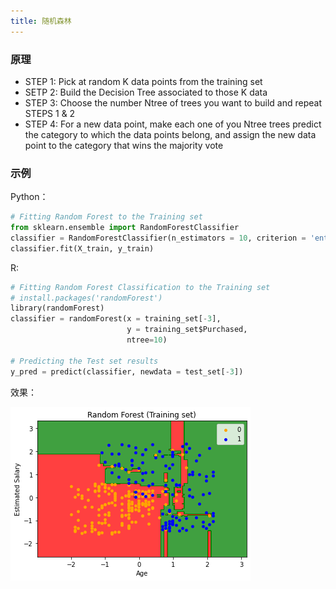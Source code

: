 ```yaml
---
title: 随机森林
---
```

### 原理

- STEP 1: Pick at random K data points from the training set
- SETP 2: Build the Decision Tree associated to those K data
- STEP 3: Choose the number Ntree of trees you want to build and repeat STEPS 1 & 2
- STEP 4: For a new data point, make each one of you Ntree trees predict the category to which the data points belong, and assign the new data point to the category that wins the majority vote

### 示例

Python：

```python
# Fitting Random Forest to the Training set
from sklearn.ensemble import RandomForestClassifier
classifier = RandomForestClassifier(n_estimators = 10, criterion = 'entropy', random_state = 0 )
classifier.fit(X_train, y_train)
```

R:

```python
# Fitting Random Forest Classification to the Training set
# install.packages('randomForest')
library(randomForest)
classifier = randomForest(x = training_set[-3],
                          y = training_set$Purchased,
                          ntree=10)

# Predicting the Test set results
y_pred = predict(classifier, newdata = test_set[-3])
```

效果：

![1685024013222](./image/random_forest/1685024013222.png)
